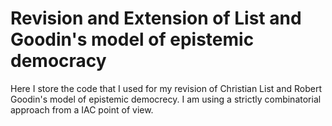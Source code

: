 # Revision and Extension of List and Goodin's model of epistemic democracy
 Here I store the code that I used for my revision of Christian List and Robert Goodin's model of epistemic democrecy. I am using a strictly combinatorial approach from a IAC point of view.
